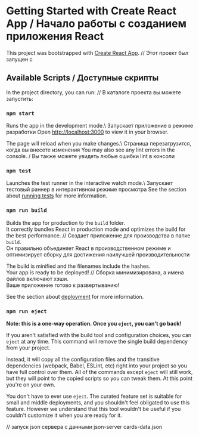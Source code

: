 # Getting Started with Create React App / Начало работы с созданием приложения React

This project was bootstrapped with [Create React App](https://github.com/facebook/create-react-app).
// Этот проект был запущен с

## Available Scripts / Доступные скрипты

In the project directory, you can run:
// В каталоге проекта вы можете запустить:

### `npm start`

Runs the app in the development mode.\ Запускает приложение в режиме разработки
Open [http://localhost:3000](http://localhost:3000) to view it in your browser.

The page will reload when you make changes.\ Страница перезагрузится, когда вы внесете изменения
You may also see any lint errors in the console. / Вы также можете увидеть любые ошибки lint в консоли

### `npm test`

Launches the test runner in the interactive watch mode.\ Запускает тестовый раннер в интерактивном режиме просмотра
See the section about [running tests](https://facebook.github.io/create-react-app/docs/running-tests) for more information.

### `npm run build`

Builds the app for production to the `build` folder.\
It correctly bundles React in production mode and optimizes the build for the best performance.
// Создает приложение для производства в папке `build`.\
Он правильно объединяет React в производственном режиме и оптимизирует сборку для достижения наилучшей производительности

The build is minified and the filenames include the hashes.\
Your app is ready to be deployed!
// Сборка минимизирована, а имена файлов включают хэши.\
Ваше приложение готово к развертыванию!

See the section about [deployment](https://facebook.github.io/create-react-app/docs/deployment) for more information.

### `npm run eject`

**Note: this is a one-way operation. Once you `eject`, you can't go back!**

If you aren't satisfied with the build tool and configuration choices, you can `eject` at any time. This command will remove the single build dependency from your project.

Instead, it will copy all the configuration files and the transitive dependencies (webpack, Babel, ESLint, etc) right into your project so you have full control over them. All of the commands except `eject` will still work, but they will point to the copied scripts so you can tweak them. At this point you're on your own.

You don't have to ever use `eject`. The curated feature set is suitable for small and middle deployments, and you shouldn't feel obligated to use this feature. However we understand that this tool wouldn't be useful if you couldn't customize it when you are ready for it.

// запуск json сервера с данными
json-server cards-data.json
